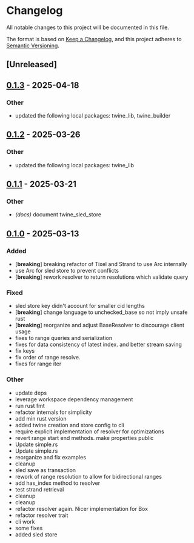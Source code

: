 # Changelog

All notable changes to this project will be documented in this file.

The format is based on [Keep a Changelog](https://keepachangelog.com/en/1.0.0/),
and this project adheres to [Semantic Versioning](https://semver.org/spec/v2.0.0.html).

## [Unreleased]

## [0.1.3](https://github.com/twine-protocol/twine-rs/compare/twine_sled_store-v0.1.2...twine_sled_store-v0.1.3) - 2025-04-18

### Other

- updated the following local packages: twine_lib, twine_builder

## [0.1.2](https://github.com/twine-protocol/twine-rs/compare/twine_sled_store-v0.1.1...twine_sled_store-v0.1.2) - 2025-03-26

### Other

- updated the following local packages: twine_lib

## [0.1.1](https://github.com/twine-protocol/twine-rs/compare/twine_sled_store-v0.1.0...twine_sled_store-v0.1.1) - 2025-03-21

### Other

- *(docs)* document twine_sled_store

## [0.1.0](https://github.com/twine-protocol/twine-rs/releases/tag/twine_sled_store-v0.1.0) - 2025-03-13

### Added

- [**breaking**] breaking refactor of Tixel and Strand to use Arc internally
- use Arc for sled store to prevent conflicts
- [**breaking**] rework resolver to return resolutions which validate query

### Fixed

- sled store key didn't account for smaller cid lengths
- [**breaking**] change language to unchecked_base so not imply unsafe rust
- [**breaking**] reorganize and adjust BaseResolver to discourage client usage
- fixes to range queries and serialization
- fixes for data consistency of latest index. and better stream saving
- fix keys
- fix order of range resolve.
- fixes for range iter

### Other

- update deps
- leverage workspace dependency management
- run rust fmt
- refactor internals for simplicity
- add min rust version
- added twine creation and store config to cli
- require explicit implementation of resolver for optimizations
- revert range start end methods. make properties public
- Update simple.rs
- Update simple.rs
- reorganize and fix examples
- cleanup
- sled save as transaction
- rework of range resolution to allow for bidirectional ranges
- add has_index method to resolver
- test strand retrieval
- cleanup
- cleanup
- refactor resolver again. Nicer implementation for Box<dyn BaseResolver>
- refactor resolver trait
- cli work
- some fixes
- added sled store
